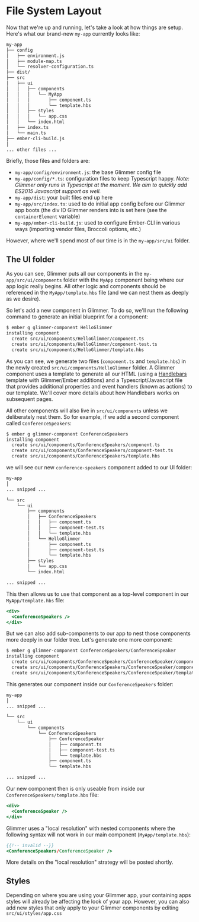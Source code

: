 # File System Layout

Now that we're up and running, let's take a look at how things are setup. Here's what our brand-new `my-app` currently looks like:

```sh
my-app
├── config
│   ├── environment.js
│   ├── module-map.ts
│   └── resolver-configuration.ts
├── dist/
├── src
│   ├── ui
│   │   ├── components
│   │   │   └── MyApp
│   │   │       ├── component.ts
│   │   │       └── template.hbs
│   │   ├── styles
│   │   │   └── app.css
│   │   └── index.html
│   ├── index.ts
│   └── main.ts
├── ember-cli-build.js
│
... other files ...
```

Briefly, those files and folders are:

- `my-app/config/environment.js`: the base Glimmer config file
- `my-app/config/*.ts`: configuration files to keep Typescript happy. *Note: Glimmer only runs in Typescript at the moment. We aim to quickly add ES2015 Javascript support as well.*
- `my-app/dist`: your built files end up here
- `my-app/src/index.ts`: used to do initial app config before our Glimmer app boots (the div ID Glimmer renders into is set here (see the `containerElement` variable)
- `my-app/ember-cli-build.js`: used to configure Ember-CLI in various ways (importing vendor files, Broccoli options, etc.)

However, where we'll spend most of our time is in the `my-app/src/ui` folder.

## The UI folder

As you can see, Glimmer puts all our components in the `my-app/src/ui/components` folder with the `MyApp` component being where our app logic really begins. All other logic and components should be referenced in the `MyApp/template.hbs` file (and we can nest them as deeply as we desire).

So let's add a new component in Glimmer. To do so, we'll run the following command to generate an initial blueprint for a component:

```sh
$ ember g glimmer-component HelloGlimmer
installing component
  create src/ui/components/HelloGlimmer/component.ts
  create src/ui/components/HelloGlimmer/component-test.ts
  create src/ui/components/HelloGlimmer/template.hbs
```

As you can see, we generate two files (`component.ts` and `template.hbs`) in the newly created `src/ui/components/HelloGlimmer` folder. A Glimmer component uses a template to generate all our HTML (using a [Handlebars](http://handlebarsjs.com) template with Glimmer/Ember additions) and a Typescript/Javascript file that provides additional properties and event handlers (known as actions) to our template. We'll cover more details about how Handlebars works on subsequent pages.

All other components will also live in `src/ui/components` unless we deliberately nest them. So for example, if we add a second component called `ConferenceSpeakers`:

```sh
$ ember g glimmer-component ConferenceSpeakers
installing component
  create src/ui/components/ConferenceSpeakers/component.ts
  create src/ui/components/ConferenceSpeakers/component-test.ts
  create src/ui/components/ConferenceSpeakers/template.hbs
```

we will see our new `conference-speakers` component added to our UI folder:

```sh
my-app
│
... snipped ...

└── src
    └── ui
        ├── components
        │   ├── ConferenceSpeakers
        │   │   ├── component.ts
        │   │   ├── component-test.ts
        │   │   └── template.hbs
        │   └── HelloGlimmer
        │       ├── component.ts
        │       ├── component-test.ts
        │       └── template.hbs
        ├── styles
        │   └── app.css
        └── index.html

... snipped ...
```

This then allows us to use that component as a top-level component in our `MyApp/template.hbs` file:

```hbs
<div>
  <ConferenceSpeakers />
</div>
```

But we can also add sub-components to our app to nest those components more deeply in our folder tree. Let's generate one more component:

```sh
$ ember g glimmer-component ConferenceSpeakers/ConferenceSpeaker
installing component
  create src/ui/components/ConferenceSpeakers/ConferenceSpeaker/component.ts
  create src/ui/components/ConferenceSpeakers/ConferenceSpeaker/component-test.ts
  create src/ui/components/ConferenceSpeakers/ConferenceSpeaker/template.hbs
```

This generates our component inside our `ConferenceSpeakers` folder:

```sh
my-app
│
... snipped ...

└── src
    └── ui
        └── components
            └── ConferenceSpeakers
                ├── ConferenceSpeaker
                │   ├── component.ts
                │   ├── component-test.ts
                │   └── template.hbs
                ├── component.ts
                └── template.hbs

... snipped ...
```
Our new component then is only useable from inside our `ConferenceSpeakers/template.hbs` file:

```hbs
<div>
  <ConferenceSpeaker />
</div>
```

Glimmer uses a "local resolution" with nested components where the following syntax will not work in our main component (`MyApp/template.hbs`):

```hbs
{{!-- invalid --}}
<ConferenceSpeakers/ConferenceSpeaker />
```

More details on the "local resolution" strategy will be posted shortly.

## Styles

Depending on where you are using your Glimmer app, your containing apps styles will already be affecting the look of your app. However, you can also add new styles that only apply to your Glimmer components by editing `src/ui/styles/app.css`
